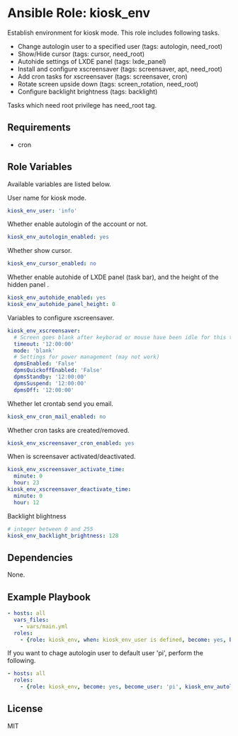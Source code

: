 Ansible Role: kiosk_env
=========

Establish environment for kiosk mode.
This role includes following tasks.

- Change autologin user to a specified user (tags: autologin, need_root)
- Show/Hide cursor (tags: cursor, need_root)
- Autohide settings of LXDE panel (tags: lxde_panel)
- Install and configure xscreensaver (tags: screensaver, apt, need_root)
- Add cron tasks for xscreensaver (tags: screensaver, cron)
- Rotate screen upside down (tags: screen_rotation, need_root)
- Configure backlight brightness (tags: backlight)

Tasks which need root privilege has need_root tag.

Requirements
------------

- cron

Role Variables
--------------

Available variables are listed below.

User name for kiosk mode.

``` yaml
kiosk_env_user: 'info'
```

Whether enable autologin of the account or not.

``` yaml
kiosk_env_autologin_enabled: yes
```

Whether show cursor.

``` yaml
kiosk_env_cursor_enabled: no

```

Whether enable autohide of LXDE panel (task bar), and the height of the hidden panel .

``` yaml
kiosk_env_autohide_enabled: yes
kiosk_env_autohide_panel_height: 0
```

Variables to configure xscreensaver.

``` yaml
kiosk_env_xscreensaver:
  # Screen goes blank after keyborad or mouse have been idle for this time
  timeout: '12:00:00'
  mode: 'blank'
  # Settings for power management (may not work)
  dpmsEnabled: 'False'
  dpmsQuickoffEnabled: 'False'
  dpmsStandby: '12:00:00'
  dpmsSuspend: '12:00:00'
  dpmsOff: '12:00:00'
```

Whether let crontab send you email.

``` yaml
kiosk_env_cron_mail_enabled: no
```

Whether cron tasks are created/removed.

``` yaml
kiosk_env_xscreensaver_cron_enabled: yes

```

When is screensaver activated/deactivated.

``` yaml
kiosk_env_xscreensaver_activate_time:
  minute: 0
  hour: 23
kiosk_env_xscreensaver_deactivate_time:
  minute: 0
  hour: 12
```

Backlight blightness

``` yaml
# integer between 0 and 255
kiosk_env_backlight_brightness: 128
```


Dependencies
------------

None.

Example Playbook
----------------

``` yaml
- hosts: all
  vars_files:
    - vars/main.yml
  roles:
    - {role: kiosk_env, when: kiosk_env_user is defined, become: yes, become_user: '{{kiosk_env_user}}'}
```

If you want to chage autologin user to default user 'pi', perform the following.

``` yaml
- hosts: all
  roles:
    - {role: kiosk_env, become: yes, become_user: 'pi', kiosk_env_autologin_enabled: yes, tags: ['autologin']}
```


License
-------

MIT

